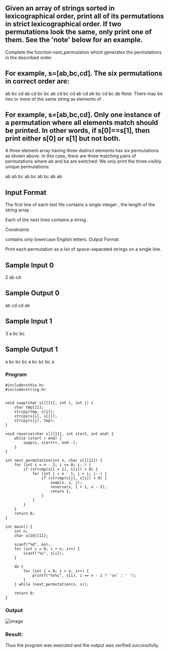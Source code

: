 ## Given an array of strings sorted in lexicographical order, print all of its permutations in strict lexicographical order. If two permutations look the same, only print one of them. See the 'note' below for an example.

Complete the function next_permutation which generates the permutations in the described order.

## For example, s=[ab,bc,cd]. The six permutations in correct order are:

ab bc cd
ab cd bc
bc ab cd
bc cd ab
cd ab bc
cd bc ab
Note: There may be two or more of the same string as elements of .
## For example, s=[ab,bc,cd]. Only one instance of a permutation where all elements match should be printed. In other words, if s[0]==s[1], then print either s[0]  or s[1] but not both.

A three element array having three distinct elements has six permutations as shown above. In this case, there are three matching pairs of permutations where ab and ba are switched. We only print the three visibly unique permutations:

ab ab bc
ab bc ab
bc ab ab
## Input Format

The first line of each test file contains a single integer , the length of the string array .

Each of the next  lines contains a string .

Constraints

 contains only lowercase English letters.
Output Format

Print each permutation as a list of space-separated strings on a single line.

## Sample Input 0

2
ab
cd
## Sample Output 0

ab cd
cd ab
## Sample Input 1

3
a
bc
bc
## Sample Output 1

a bc bc
bc a bc
bc bc a
### Program 
```
#include<stdio.h>
#include<string.h>


void swap(char s[][11], int i, int j) {
    char tmp[11];
    strcpy(tmp, s[i]);
    strcpy(s[i], s[j]);
    strcpy(s[j], tmp);
}

void reverse(char s[][11], int start, int end) {
    while (start < end) {
        swap(s, start++, end--);
    }
}

int next_permutation(int n, char s[][11]) {
    for (int i = n - 2; i >= 0; i--) {
        if (strcmp(s[i + 1], s[i]) > 0) {
            for (int j = n - 1; j > i; j--) {
                if (strcmp(s[j], s[i]) > 0) {
                    swap(s, i, j);
                    reverse(s, i + 1, n - 1);
                    return 1;
                }
            }
        }
    }
    return 0;
}

int main() {
    int n;
    char s[10][11];

    scanf("%d", &n);
    for (int i = 0; i < n; i++) {
        scanf("%s", s[i]);
    }

    do {
        for (int i = 0; i < n; i++) {
            printf("%s%c", s[i], i == n - 1 ? '\n' : ' ');
        }
    } while (next_permutation(n, s));

    return 0;
}

```
### Output
![image](https://github.com/user-attachments/assets/11ba0817-e040-444f-8f2b-4922b56ee201)
### Result:
Thus the program was executed and the output was verified successfully.
